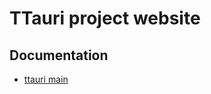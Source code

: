 TTauri project website
======================

Documentation
-------------
 - [ttauri main](docs/ttauri/main/index.html)
